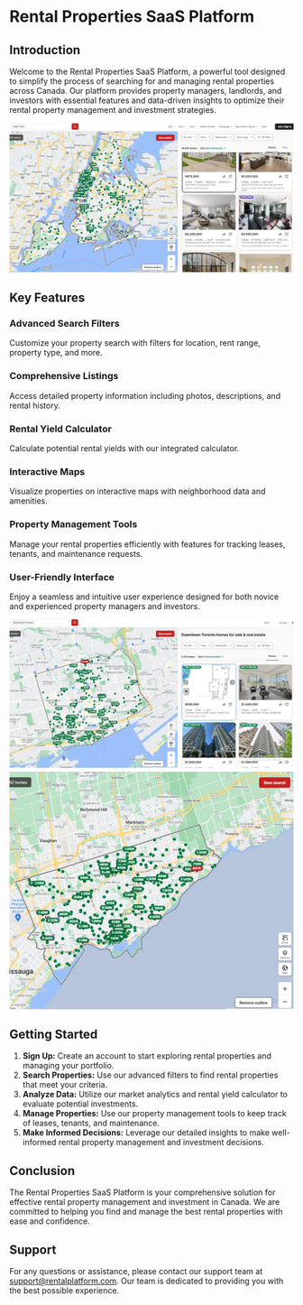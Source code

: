 # Rental Properties SaaS Platform

## Introduction

Welcome to the Rental Properties SaaS Platform, a powerful tool designed to simplify the process of searching for and managing rental properties across Canada. Our platform provides property managers, landlords, and investors with essential features and data-driven insights to optimize their rental property management and investment strategies.

![Platform Overview](images/search.png)

## Key Features

### Advanced Search Filters
Customize your property search with filters for location, rent range, property type, and more.

### Comprehensive Listings
Access detailed property information including photos, descriptions, and rental history.

### Rental Yield Calculator
Calculate potential rental yields with our integrated calculator.

### Interactive Maps
Visualize properties on interactive maps with neighborhood data and amenities.

### Property Management Tools
Manage your rental properties efficiently with features for tracking leases, tenants, and maintenance requests.

### User-Friendly Interface
Enjoy a seamless and intuitive user experience designed for both novice and experienced property managers and investors.

![Advanced Search](images/toronto.png)
![Interactive Maps](images/map.png)

## Getting Started

1. **Sign Up:** Create an account to start exploring rental properties and managing your portfolio.
2. **Search Properties:** Use our advanced filters to find rental properties that meet your criteria.
3. **Analyze Data:** Utilize our market analytics and rental yield calculator to evaluate potential investments.
4. **Manage Properties:** Use our property management tools to keep track of leases, tenants, and maintenance.
5. **Make Informed Decisions:** Leverage our detailed insights to make well-informed rental property management and investment decisions.

## Conclusion

The Rental Properties SaaS Platform is your comprehensive solution for effective rental property management and investment in Canada. We are committed to helping you find and manage the best rental properties with ease and confidence.

## Support

For any questions or assistance, please contact our support team at support@rentalplatform.com. Our team is dedicated to providing you with the best possible experience.